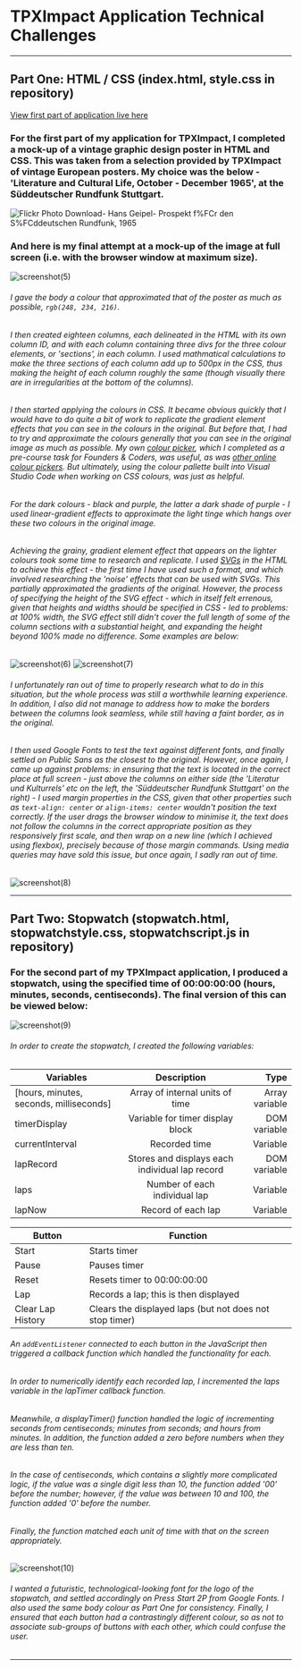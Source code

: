 # TPXImpact Application Technical Challenges

---

## Part One: HTML / CSS (index.html, style.css in repository)

[View first part of application live here](https://dominicsimpson.github.io/tpximpactapplication)

### For the first part of my application for TPXImpact, I completed a mock-up of a vintage graphic design poster in HTML and CSS. This was taken from a selection provided by TPXImpact of vintage European posters. My choice was the below - 'Literature and Cultural Life, October - December 1965', at the Süddeutscher Rundfunk Stuttgart. 

![Flickr Photo Download- Hans Geipel- Prospekt f%FCr den S%FCddeutschen Rundfunk, 1965](https://user-images.githubusercontent.com/52511353/205156216-63cf4e8f-5043-4a56-8d7d-31a4f2742d66.jpg)

### And here is my final attempt at a mock-up of the image at full screen (i.e. with the browser window at maximum size).

![screenshot(5)](https://user-images.githubusercontent.com/52511353/205160770-dac72eaa-6e18-4d8a-9d9e-54f8b7c54a2d.png)

###### I gave the body a colour that approximated that of the poster as much as possible, ```rgb(248, 234, 216)```.
###### I then created eighteen columns, each delineated in the HTML with its own column ID, and with each column containing three divs for the three colour elements, or 'sections', in each column. I used mathmatical calculations to make the three sections of each column add up to 500px in the CSS, thus making the height of each column roughly the same (though visually there are in irregularities at the bottom of the columns).
###### I then started applying the colours in CSS. It became obvious quickly that I would have to do quite a bit of work to replicate the gradient element effects that you can see in the colours in the original. But before that, I had to try and approximate the colours generally that you can see in the original image as much as possible. My own [colour picker](https://github.com/DominicSimpson/facprecolorpicker), which I completed as a pre-course task for Founders & Coders, was useful, as was [other online colour pickers](https://paletton.com/#uid=1000u0kllllaFw0g0qFqFg0w0aF). But ultimately, using the colour pallette built into Visual Studio Code when working on CSS colours, was just as helpful.
###### For the dark colours - black and purple, the latter a dark shade of purple - I used linear-gradient effects to approximate the light tinge which hangs over these two colours in the original image.
###### Achieving the grainy, gradient element effect that appears on the lighter colours took some time to research and replicate. I used [SVGs](https://en.wikipedia.org/wiki/SVG) in the HTML to achieve this effect - the first time I have used such a format, and which involved researching the 'noise' effects that can be used with SVGs. This partially approximated the gradients of the original. However, the process of specifying the height of the SVG effect - which in itself felt errenous, given that heights and widths should be specified in CSS - led to problems: at 100% width, the SVG effect still didn't cover the full length of some of the column sections with a substantial height, and expanding the height beyond 100% made no difference. Some examples are below:

![screenshot(6)](https://user-images.githubusercontent.com/52511353/205163670-9e95c775-e58c-4a9d-adb9-9c3816312483.png)
![screenshot(7)](https://user-images.githubusercontent.com/52511353/205163932-626c48cd-f170-4263-af26-712d3823c427.png)

###### I unfortunately ran out of time to properly research what to do in this situation, but the whole process was still a worthwhile learning experience. In addition, I also did not manage to address how to make the borders between the columns look seamless, while still having a faint border, as in the original. 
###### I then used Google Fonts to test the text against different fonts, and finally settled on Public Sans as the closest to the original. However, once again, I came up against problems: in ensuring that the text is located in the correct place at full screen - just above the columns on either side (the 'Literatur und Kulturrels' etc on the left, the 'Süddeutscher Rundfunk Stuttgart' on the right) - I used margin properties in the CSS, given that other properties such as ```text-align: center``` or ```align-items: center``` wouldn't position the text correctly. If the user drags the browser window to minimise it, the text does not follow the columns in the correct appropriate position as they responsively first scale, and then wrap on a new line (which I achieved using flexbox), precisely because of those margin commands. Using media queries may have sold this issue, but once again, I sadly ran out of time.


![screenshot(8)](https://user-images.githubusercontent.com/52511353/205165645-3d0d6813-9f07-4c95-95b6-11fe341c08a0.png)

---

## Part Two: Stopwatch (stopwatch.html, stopwatchstyle.css, stopwatchscript.js in repository)

### For the second part of my TPXImpact application, I produced a stopwatch, using the specified time of 00:00:00:00 (hours, minutes, seconds, centiseconds). The final version of this can be viewed below:

![screenshot(9)](https://user-images.githubusercontent.com/52511353/205179498-f40d2695-bf39-48c2-ad7e-ff4fa88b15e5.png)

###### In order to create the stopwatch, I created the following variables:

| Variables                               | Description                                                       | Type                  |
| -------------                           |:-------------:                                                    | -----:                |
| [hours, minutes, seconds, milliseconds] | Array of internal units of time                                   | Array variable        |
| timerDisplay                            | Variable for timer display block                                  | DOM variable          |
| currentInterval                         | Recorded time                                                     | Variable              |
| lapRecord                               | Stores and displays each individual lap record                    | DOM variable          |
| laps                                    | Number of each individual lap                                     | Variable              |
| lapNow                                  | Record of each lap                                                | Variable              |

| Button            | Function                                                |
| ---------         | ---------                                               |
| Start             | Starts timer                                            |
| Pause             | Pauses timer                                            |
| Reset             | Resets timer to 00:00:00:00                             |
| Lap               | Records a lap; this is then displayed                   |
| Clear Lap History | Clears the displayed laps (but not does not stop timer) |


###### An ```addEventListener``` connected to each button in the JavaScript then triggered a callback function which handled the functionality for each.
###### In order to numerically identify each recorded lap, I incremented the laps variable in the lapTimer callback function. 

###### Meanwhile, a displayTimer() function handled the logic of incrementing seconds from centiseconds; minutes from seconds; and hours from minutes. In addition, the function added a zero before numbers when they are less than ten.
###### In the case of centiseconds, which contains a slightly more complicated logic, if the value was a single digit less than 10, the function added '00' before the number; however, if the value was between 10 and 100, the function added '0' before the number.
###### Finally, the function matched each unit of time with that on the screen appropriately.

![screenshot(10)](https://user-images.githubusercontent.com/52511353/205178978-4df46f13-00da-4233-bf3d-db43ab2aa632.png)

###### I wanted a futuristic, technological-looking font for the logo of the stopwatch, and settled accordingly on Press Start 2P from Google Fonts. I also used the same body colour as Part One for consistency. Finally, I ensured that each button had a contrastingly different colour, so as not to associate sub-groups of buttons with each other, which could confuse the user. 

---
